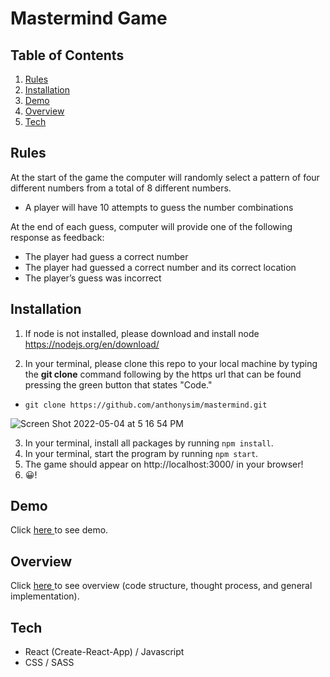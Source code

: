 # Mastermind Game

## Table of Contents

1. [Rules](#Rules)
2. [Installation](#Installation)
3. [Demo](#Demo)
4. [Overview](#Overview)
5. [Tech](#Tech)

## Rules

At the start of the game the computer will randomly select a pattern of four different
numbers from a total of 8 different numbers.

- A player will have 10 attempts to guess the number combinations

At the end of each guess, computer will provide one of the following response
as feedback:

- The player had guess a correct number
- The player had guessed a correct number and its correct location
- The player’s guess was incorrect

## Installation

1) If node is not installed, please download and install node https://nodejs.org/en/download/

2) In your terminal, please clone this repo to your local machine by typing the **git clone** command
following by the https url that can be found pressing the green button that states "Code."

- ```git clone https://github.com/anthonysim/mastermind.git```

![Screen Shot 2022-05-04 at 5 16 54 PM](https://user-images.githubusercontent.com/31682285/166847133-6e476c89-c8a7-4476-9267-d266815b66d2.png)

3) In your terminal, install all packages by running ```npm install```.
4) In your terminal, start the program by running ```npm start```.
5) The game should appear on http://localhost:3000/ in your browser!
6) 😀!

## Demo

<span>Click</span>
<a target="_blank" href="https://drive.google.com/file/d/1NLoRm0B9ueeeHNVasq6o5gWarWf4S_Uj/view?usp=sharing">here
</a>
<span>to see demo.</span>

## Overview
<span>Click</span>
<a target="_blank" href="">here
</a>
<span>to see overview (code structure, thought process, and general implementation).</span>

## Tech

- React (Create-React-App) / Javascript
- CSS / SASS
